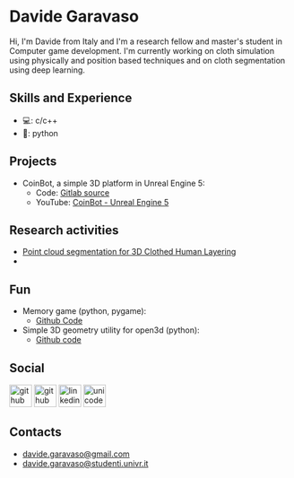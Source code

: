 <!--[![Anurag's GitHub stats](https://github-readme-stats.vercel.app/api?username=davide-gith)](https://github.com/anuraghazra/github-readme-stats)-->
# Davide Garavaso
Hi, I'm Davide from Italy and I'm a research fellow and master's student in Computer game development.
I'm currently working on cloth simulation using physically and position based techniques and on cloth segmentation using deep learning.

## Skills and Experience
* 💻: c/c++
* 🐍: python

## Projects
* CoinBot, a simple 3D platform in Unreal Engine 5:
  - Code: [Gitlab source](https://gitlab.com/mastergamedev-vr/student-2425/gameengineprogramming/davide_garavaso/-/tree/main?ref_type=heads)
  - YouTube: [CoinBot - Unreal Engine 5](https://www.youtube.com/watch?v=a12VaJ6eRtc&t=39s)
 
## Research activities
* [Point cloud segmentation for 3D Clothed Human Layering](https://www.sciencedirect.com/science/article/pii/S0097849325002341)
* 
## Fun
* Memory game (python, pygame):
  - [Github Code](https://github.com/davide-gith/Memory)
* Simple 3D geometry utility for open3d (python):
  - [Github code](https://github.com/davide-gith/o3d-utility)

## Social
[<img src='https://cdn.jsdelivr.net/npm/simple-icons@3.0.1/icons/github.svg' alt='github' height='40'>](https://github.com/davide-gith) [<img src='https://cdn.jsdelivr.net/npm/simple-icons@3.0.1/icons/gitlab.svg' alt='github' height='40'>]([https://github.com/davide-gith](https://gitlab.com/davide.garavaso)) [<img src='https://cdn.jsdelivr.net/npm/simple-icons@3.0.1/icons/linkedin.svg' alt='linkedin' height='40'>](https://www.linkedin.com/in/davide-garavaso/)  [<img src='https://cdn.jsdelivr.net/npm/simple-icons@3.0.1/icons/unicode.svg' alt='unicode' height='40'>](https://www.di.univr.it/?ent=persona&id=53840&lang=en)  

## Contacts
* davide.garavaso@gmail.com
* davide.garavaso@studenti.univr.it




<!--
**davide-gith/davide-gith** is a ✨ _special_ ✨ repository because its `README.md` (this file) appears on your GitHub profile.

Here are some ideas to get you started:

- 🔭 I’m currently working on ...
- 🌱 I’m currently learning ...
- 👯 I’m looking to collaborate on ...
- 🤔 I’m looking for help with ...
- 💬 Ask me about ...
- 📫 How to reach me: ...
- 😄 Pronouns: ...
- ⚡ Fun fact: ...
-->
